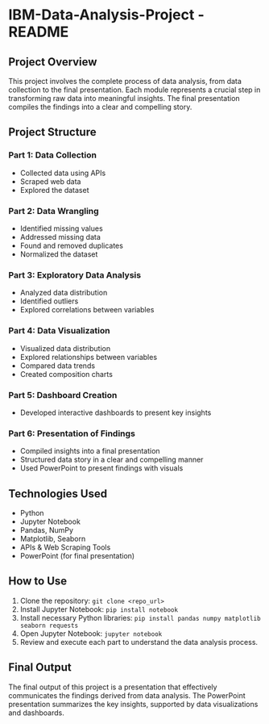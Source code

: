 # IBM-Data-Analysis-Project -README

## Project Overview
This project involves the complete process of data analysis, from data collection to the final presentation. Each module represents a crucial step in transforming raw data into meaningful insights. The final presentation compiles the findings into a clear and compelling story.

## Project Structure

### Part 1: Data Collection
- Collected data using APIs
- Scraped web data
- Explored the dataset

### Part 2: Data Wrangling
- Identified missing values
- Addressed missing data
- Found and removed duplicates
- Normalized the dataset

### Part 3: Exploratory Data Analysis
- Analyzed data distribution
- Identified outliers
- Explored correlations between variables

### Part 4: Data Visualization
- Visualized data distribution
- Explored relationships between variables
- Compared data trends
- Created composition charts

### Part 5: Dashboard Creation
- Developed interactive dashboards to present key insights

### Part 6: Presentation of Findings
- Compiled insights into a final presentation
- Structured data story in a clear and compelling manner
- Used PowerPoint to present findings with visuals

## Technologies Used
- Python
- Jupyter Notebook
- Pandas, NumPy
- Matplotlib, Seaborn
- APIs & Web Scraping Tools
- PowerPoint (for final presentation)

## How to Use
1. Clone the repository: `git clone <repo_url>`
2. Install Jupyter Notebook: `pip install notebook`
3. Install necessary Python libraries: `pip install pandas numpy matplotlib seaborn requests`
4. Open Jupyter Notebook: `jupyter notebook`
5. Review and execute each part to understand the data analysis process.

## Final Output
The final output of this project is a presentation that effectively communicates the findings derived from data analysis. The PowerPoint presentation summarizes the key insights, supported by data visualizations and dashboards.

